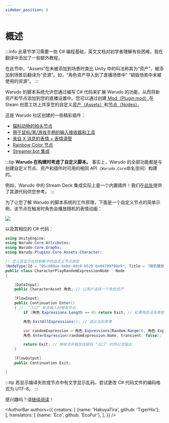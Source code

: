 ```yaml
---
sidebar_position: 0
---
```



# 概述

:::info
此章节学习需要一些 C# 编程基础，英文文档对初学者理解有些困难，我在翻译中添加了一些额外教程。

在此节中，“Assets”在未被添加到场景时类比 Unity 中的叫法称其为“资产”，被添加到场景后翻译为“资源”。如，“角色资产导入到了直播场景中” “销毁场景中未被使用的资源”。
:::

Warudo 的脚本系统允许您通过编写 C# 代码来扩展 Warudo 的功能，从而将新资产和节点添加到您的直播设置中。您可以通过创建[ Mod（Plugin mod）](plugin-mod)在 Steam 创意工坊上共享您的自定义[资产（Assets）](../assets/overview)和[节点（Nodes）](../blueprints/overview)。

这是 Warudo 社区创建的一些精彩插件：

* [猫科动物的拍头节点](https://steamcommunity.com/sharedfiles/filedetails/?id=3010238299&searchtext=)
* [用于鼠标/笔/游戏手柄的输入接收器和工具](https://steamcommunity.com/sharedfiles/filedetails/?id=3221461980&searchtext=) 
* [来自 X 消息的表情 + 表情滴管](https://steamcommunity.com/sharedfiles/filedetails/?id=3070622133&searchtext=)
* [Rainbow Color 节点](https://steamcommunity.com/sharedfiles/filedetails/?id=3016521495&searchtext=)
* [Streamer.bot 集成](https://steamcommunity.com/sharedfiles/filedetails/?id=3260939914&searchtext=)

:::tip
**Warudo 在构建时考虑了自定义脚本。** 事实上，Warudo 的全部功能都是与创建自定义节点、资产和插件时可用的相同 API（`Warudo.Core`命名空间）构建的。

例如，Warudo 中的 Stream Deck 集成实际上是一个内置插件！我们在[此处](https://github.com/HakuyaLabs/WarudoPluginExamples)提供了其源代码供您参考。
:::

为了让您了解 Warudo 的脚本系统的工作原理，下面是一个自定义节点的简单示例，该节点在触发时角色会播放随机的表情动画：

![](/doc-img/zh-scripting-overview.jpg)

以及其相应的 C# 代码：


```csharp
using UnityEngine;
using Warudo.Core.Attributes;
using Warudo.Core.Graphs;
using Warudo.Plugins.Core.Assets.Character;

// 定义将显示在控制板中的自定义节点类型
[NodeType(Id = "95cd88ae-bebe-4dc0-b52b-ba94799f08e9", Title = "随机播放角色表情")]
public class CharacterPlayRandomExpressionNode : Node
{

    [DataInput]
    public CharacterAsset 角色; // 让用户选择一个角色资产

    [FlowInput]
    public Continuation Enter()
    { //  “入口” 有流输入时触发节点
        if (角色.Expressions.Length == 0) return Exit; // 如果角色没有表情，则退出

        角色.ExitAllExpressions(); // 退出当前表情

        var randomExpression = 角色.Expressions[Random.Range(0, 角色.Expressions.Length)];
        角色.EnterExpression(randomExpression.Name, transient: false); // 播放随机表情

        return Exit; // 继续流并触发连接到 “出口” 的所以流输出
    }

    [FlowOutput]
    public Continuation Exit;

}
```

:::tip
若显示编译失败或节点中有文字显示乱码，尝试更改 C# 代码文件的编码格式为 UTF-8。
:::

感兴趣吗？请[继续阅读](creating-your-first-script)！

<AuthorBar authors={{
creators: [
{name: 'HakuyaTira', github: 'TigerHix'},
],
translators: [
{name: 'Eco', github: 'EcoFur'},
],
}} />

